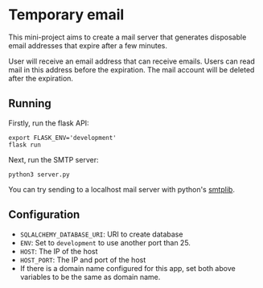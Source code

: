 # Temporary email

This mini-project aims to create a mail server
that generates disposable email addresses that
expire after a few minutes.

User will receive an email address that can
receive emails. Users can read mail in this address
before the expiration. The mail account will be deleted
after the expiration.

## Running

Firstly, run the flask API:

```shell script
export FLASK_ENV='development'
flask run
```

Next, run the SMTP server:

```shell script
python3 server.py
```

You can try sending to a localhost mail server with python's [smtplib][1].

## Configuration

- `SQLALCHEMY_DATABASE_URI`: URI to create database
- `ENV`: Set to `development` to use another port than 25.
- `HOST`: The IP of the host
- `HOST_PORT`: The IP and port of the host
- If there is a domain name configured for this app, set both above
 variables to be the same as domain name.
 
[1]: https://docs.python.org/3/library/smtplib.html 

